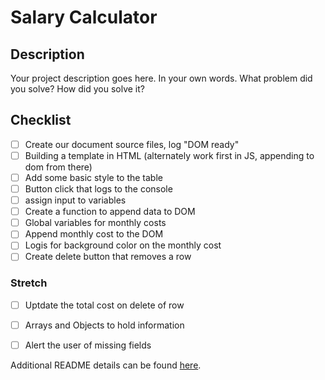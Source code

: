 # Salary Calculator

## Description

Your project description goes here. In your own words. What problem did you solve? How did you solve it?

## Checklist 

- [ ] Create our document source files, log "DOM ready"
- [ ] Building a template in HTML (alternately work first in JS, appending to dom from there)
- [ ] Add some basic style to the table
- [ ] Button click that logs to the console
- [ ] assign input to variables
- [ ] Create a function to append data to DOM
- [ ] Global variables for monthly costs
- [ ] Append monthly cost to the DOM
- [ ] Logis for background color on the monthly cost
- [ ] Create delete button that removes a row

### Stretch

- [ ] Uptdate the total cost on delete of row
- [ ] Arrays and Objects to hold information
- [ ] Alert the user of missing fields


Additional README details can be found [here](https://github.com/PrimeAcademy/readme-template/blob/master/README.md).
